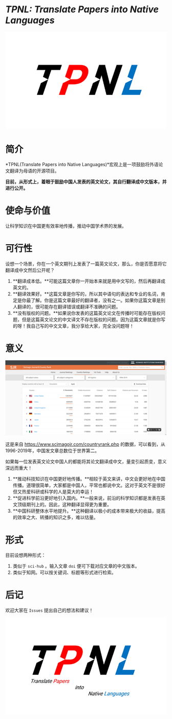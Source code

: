 # *TPNL: Translate Papers into Native Languages*

![logo_1](logo_1.png)

# 简介

*TPNL(Translate Papers into Native Languages)*宏观上是一项鼓励将外语论文翻译为母语的开源项目。

**目前，从形式上，着眼于鼓励中国人发表的英文论文，其自行翻译成中文版本，并进行公开。**



# 使命与价值

让科学知识在中国更有效率地传播，推动中国学术界的发展。



# 可行性

设想一个场景，你在一个英文期刊上发表了一篇英文论文，那么，你是否愿意将它翻译成中文然后公开呢？

1. **翻译成本低。**可能这篇文章你一开始本来就是用中文写的，然后再翻译成英文的。
2. **翻译效果好。**这篇文章是你写的，所以其中语句的表达和专业的名词，肯定是你最了解。你是这篇文章最好的翻译者，没有之一。如果你这篇文章是别人翻译的，很可能存在翻译错误或翻译不准确的问题。
3. **没有版权的问题。**如果说你发表的这篇英文论文在传播时可能存在版权问题，但是这篇英文论文的中文译文不存在版权的问题。因为这篇文章就是你写的呀！我自己写的中文文章，我分享给大家，完全没问题呀！



# 意义

![SJR](SJR.png)

这是来自 https://www.scimagojr.com/countryrank.php 的数据，可以看到，从1996-2019年，中国发文章总数位于世界第二。

如果每一位发表英文论文中国人的都能将其论文翻译成中文，量变引起质变，意义深远而重大！

1. **推动科技知识在中国更好地传播。**相较于英文来讲，中文会更好地在中国传播。道理很简单，大家都是中国人，平常也都说中文。这对于英文不是很好但又热爱科研或科学的人是莫大的幸运！
2. **促进科学前沿更好地引入国内。**一般来说，前沿的科学知识都是发表在英文顶级期刊上的。因此，这种翻译显得更为重要。
3. **中国科研整体水平地提升。**这种翻译以极小的成本带来极大的收益，提高的效率之大、转播的知识之多，难以估量。



# 形式

目前设想两种形式：

1. 类似于 `sci-hub` 。输入文章 `doi` 便可下载对应文章的中文版本。
2. 类似于知网。可以按关键词、标题等形式进行检索。



# 后记

欢迎大家在 `Issues` 提出自己的想法和建议！



![logo_2](logo_2.png)

